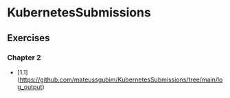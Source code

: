 # KubernetesSubmissions

## Exercises

### Chapter 2

- [1.1] (https://github.com/mateussgubim/KubernetesSubmissions/tree/main/log_output)
